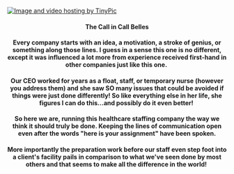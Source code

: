 <p><a href="http://tinypic.com?ref=f3rhj4" target="_blank"><img src="http://i65.tinypic.com/f3rhj4.gif" alt="Image and video hosting by TinyPic" border="0" /></a></p>
<h4 style="text-align: center;">The Call in Call Belles</h4>
<h4 style="text-align: center;">Every company starts with an idea, a motivation, a stroke of genius, or something along those lines. I guess in a sense this one is no different, except it was influenced a lot more from experience received first-hand in other companies just like this one.&nbsp;</h4>
<h4 style="text-align: center;">Our CEO worked for years as a float, staff, or temporary nurse (however you address them) and she saw SO many issues that could be avoided if things were just done differently! So like everything else in her life, she figures I can do this...and possibly do it even better!&nbsp;</h4>
<h4 style="text-align: center;">So here we are, running this healthcare staffing company the way we think it should truly be done. Keeping the lines of communication open even after the words "here is your assignment" have been spoken.</h4>
<h4 style="text-align: center;">More importantly the preparation work before our staff even step foot into a client's facility pails in comparison to what we've seen done by most others and that seems to make all the difference in the world!&nbsp;</h4>
<h5>&nbsp;</h5>
